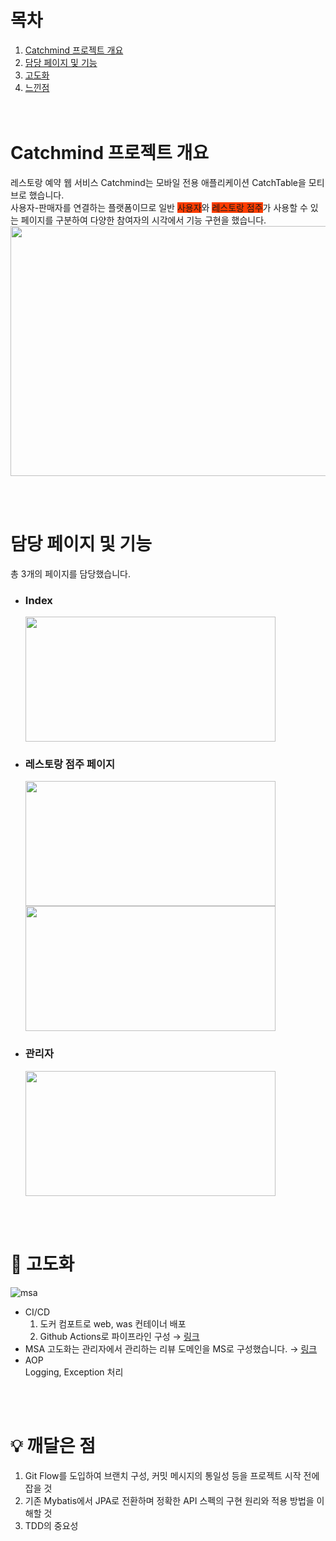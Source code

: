 # 목차
1. [Catchmind 프로젝트 개요](#Catchmind-프로젝트-개요)
2. [담당 페이지 및 기능](#담당-페이지-및-기능)
3. [고도화](#🚀-고도화)
4. [느낀점](#💡-느낀점)  
<br/><br/>

# Catchmind 프로젝트 개요
레스토랑 예약 웹 서비스 Catchmind는 모바일 전용 애플리케이션 CatchTable을 모티브로 했습니다. <br/>
사용자-판매자를 연결하는 플랫폼이므로 일반 <span style='background-color: #FF3D00'>사용자</span>와 <span style='background-color: #FF3D00'>레스토랑 점주</span>가 사용할 수 있는 페이지를 구분하여 다양한 참여자의 시각에서 기능 구현을 했습니다. <br/>
<img src="https://github.com/jonghechoi/catchmind_springboot/assets/57426066/be1029a2-587d-446f-839b-885499b9fe2d" width="800" height="400">

<br/><br/>

# 담당 페이지 및 기능
총 3개의 페이지를 담당했습니다. 

- ### Index
  <img src="https://github.com/jonghechoi/catchmind_springboot/assets/57426066/5983b97e-7530-4869-bdb8-b32acf011741" width="400" height="200">

- ### 레스토랑 점주 페이지
  <img src="https://github.com/jonghechoi/catchmind_springboot/assets/57426066/f6030a04-f2c8-4290-8e7e-1d14d7735c82" width="400" height="200">
  <img src="https://github.com/jonghechoi/catchmind_springboot/assets/57426066/a7c65cc4-17dd-4cdf-9e57-85ec8b6b7a82" width="400" height="200">

- ### 관리자
  <img src="https://github.com/jonghechoi/catchmind_springboot/assets/57426066/904b10a1-b535-42ca-958b-76ac6e5ce35e" width="400" height="200">

<br/><br/>

# 🚀 고도화
![msa](https://github.com/jonghechoi/catchmind_springboot/assets/57426066/089694da-8f23-4b24-8fca-13b1001ea574)
  - CI/CD  
    1. 도커 컴포트로 web, was 컨테이너 배포
    2. Github Actions로 파이프라인 구성 → [링크](https://github.com/jonghechoi/review_msa/blob/master/.github/workflows/gradle.yml)
  - MSA
    고도화는 관리자에서 관리하는 리뷰 도메인을 MS로 구성했습니다. → [링크](https://github.com/jonghechoi/review_msa)
  - AOP  
    Logging, Exception 처리
    

<br/><br/>

# 💡 깨달은 점
  1. Git Flow를 도입하여 브랜치 구성, 커밋 메시지의 통일성 등을 프로젝트 시작 전에 잡을 것
  2. 기존 Mybatis에서 JPA로 전환하며 정확한 API 스펙의 구현 원리와 적용 방법을 이해할 것
  3. TDD의 중요성

